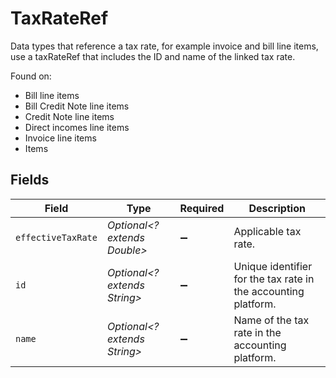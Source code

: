 # TaxRateRef

Data types that reference a tax rate, for example invoice and bill line items, use a taxRateRef that includes the ID and name of the linked tax rate.

Found on:

- Bill line items
- Bill Credit Note line items
- Credit Note line items
- Direct incomes line items
- Invoice line items
- Items


## Fields

| Field                                                          | Type                                                           | Required                                                       | Description                                                    |
| -------------------------------------------------------------- | -------------------------------------------------------------- | -------------------------------------------------------------- | -------------------------------------------------------------- |
| `effectiveTaxRate`                                             | *Optional<? extends Double>*                                   | :heavy_minus_sign:                                             | Applicable tax rate.                                           |
| `id`                                                           | *Optional<? extends String>*                                   | :heavy_minus_sign:                                             | Unique identifier for the tax rate in the accounting platform. |
| `name`                                                         | *Optional<? extends String>*                                   | :heavy_minus_sign:                                             | Name of the tax rate in the accounting platform.               |